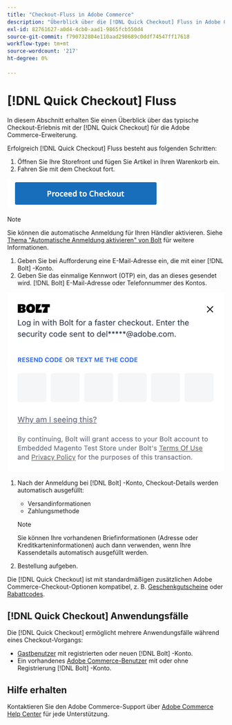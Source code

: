 ```yaml
---
title: "Checkout-Fluss in Adobe Commerce"
description: "Überblick über die [!DNL Quick Checkout] Fluss in Adobe Commerce."
exl-id: 82761627-a0d4-4cb0-aad1-9865fcb550d4
source-git-commit: f790732804e110aad298689c0ddf74547ff17618
workflow-type: tm+mt
source-wordcount: '217'
ht-degree: 0%

---
```


# [!DNL Quick Checkout] Fluss

In diesem Abschnitt erhalten Sie einen Überblick über das typische Checkout-Erlebnis mit der [!DNL Quick Checkout] für die Adobe Commerce-Erweiterung.

Erfolgreich [!DNL Quick Checkout] Fluss besteht aus folgenden Schritten:

1. Öffnen Sie Ihre Storefront und fügen Sie Artikel in Ihren Warenkorb ein.
1. Fahren Sie mit dem Checkout fort.

![Checkout](assets/proceed-checkout.png)

>[!NOTE]
>
> Sie können die automatische Anmeldung für Ihren Händler aktivieren. Siehe [Thema &quot;Automatische Anmeldung aktivieren&quot; von Bolt](https://help.bolt.com/products/embedded/direct-api/auto-login/) für weitere Informationen.

1. Geben Sie bei Aufforderung eine E-Mail-Adresse ein, die mit einer [!DNL Bolt] -Konto.
1. Geben Sie das einmalige Kennwort (OTP) ein, das an dieses gesendet wird. [!DNL Bolt] E-Mail-Adresse oder Telefonnummer des Kontos.

![OTP-Popup](assets/new-logo-otp-email.png)

1. Nach der Anmeldung bei [!DNL Bolt] -Konto, Checkout-Details werden automatisch ausgefüllt:

   - Versandinformationen
   - Zahlungsmethode

   >[!NOTE]
   >
   > Sie können Ihre vorhandenen Briefinformationen (Adresse oder Kreditkarteninformationen) auch dann verwenden, wenn Ihre Kassendetails automatisch ausgefüllt werden.

1. Bestellung aufgeben.

Die [!DNL Quick Checkout] ist mit standardmäßigen zusätzlichen Adobe Commerce-Checkout-Optionen kompatibel, z. B. [Geschenkgutscheine](https://docs.magento.com/user-guide/catalog/product-gift-card.html) oder [Rabattcodes](https://docs.magento.com/user-guide/marketing/price-rules-cart-coupon.html).

## [!DNL Quick Checkout] Anwendungsfälle

Die [!DNL Quick Checkout] ermöglicht mehrere Anwendungsfälle während eines Checkout-Vorgangs:

- [Gastbenutzer](../quick-checkout/checkout-bolt.md) mit registrierten oder neuen [!DNL Bolt] -Konto.
- Ein vorhandenes [Adobe Commerce-Benutzer](../quick-checkout/checkout-adobe-commerce.md) mit oder ohne Registrierung [!DNL Bolt] -Konto.

## Hilfe erhalten

Kontaktieren Sie den Adobe Commerce-Support über [Adobe Commerce Help Center](https://experienceleague.adobe.com/docs/commerce-knowledge-base/kb/overview.html) für jede Unterstützung.
